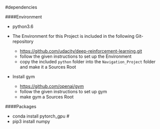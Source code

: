 #dependencies

####Environment
- python3.6 
- The Environment for this Project is included in the following Git-repository
  - https://github.com/udacity/deep-reinforcement-learning.git
  - follow the given instructions to set up the Environment
  - copy the included `python` folder into the `Navigation_Project` folder and make it a Sources Root <XXXX> 

- Install gym 
  - https://github.com/openai/gym 
  - follow the given instructions to set up gym 
  - make gym a Sources Root 

####Packages
- conda install pytorch_gpu     #<XXXX> 
- pip3 install numpy
